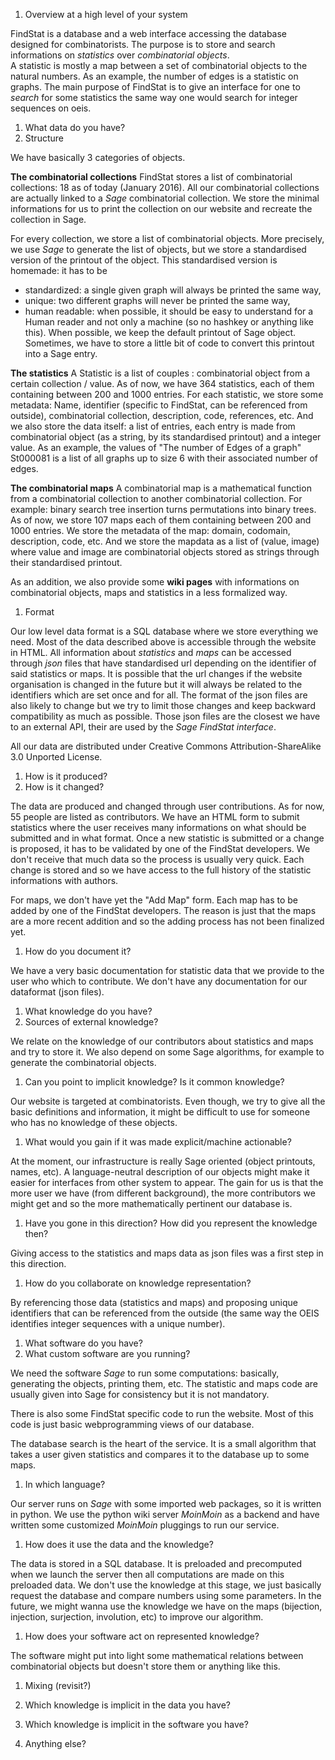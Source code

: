 1. Overview at a high level of your system

FindStat is a database and a web interface accessing the database designed for combinatorists. 
The purpose is to store and search informations on *statistics* over *combinatorial objects*.  
A statistic is mostly a map between a set of combinatorial objects to the natural numbers. As an
example, the number of edges is a statistic on graphs. The main purpose of FindStat is to give an
interface for one to *search* for some statistics the same way one would search for integer sequences
on oeis.

1. What data do you have?
 1. Structure

We have basically 3 categories of objects.

**The combinatorial collections** FindStat stores a list of combinatorial collections: 18 as of today (January 2016).
All our combinatorial collections are actually linked to a *Sage* combinatorial collection. We store the minimal informations
for us to print the collection on our website and recreate the collection in Sage. 

For every collection, we store a list of combinatorial objects. More precisely, we use *Sage* to generate the list of objects,
but we store a standardised version of the printout of the object. This standardised version is homemade: it has to be 
* standardized: a single given graph will always be printed the same way,
* unique: two different graphs will never be printed the same way,
* human readable: when possible, it should be easy to understand for a Human reader and not only a machine (so no hashkey or anything like this).
When possible, we keep the default printout of Sage object. Sometimes, we have to store a little bit of code to convert this printout into a
Sage entry.

**The statistics** A Statistic is a list of couples : combinatorial object from a certain collection / value. As of now, we have 364 statistics, 
each of them containing between 200 and 1000 entries. For each statistic, we store some metadata: Name, identifier 
(specific to FindStat, can be referenced from outside), combinatorial collection, description, code, references, etc. And we also store the data itself: a list of entries, 
each entry is made from combinatorial object (as a string, by its standardised printout) and a integer value. As an example, the values of "The number of Edges of a graph" 
St000081 is a list of all graphs up to size 6 with their associated number of edges.

**The combinatorial maps** A combinatorial map is a mathematical function from a combinatorial collection to another combinatorial collection. For example: binary search
tree insertion turns permutations into binary trees. As of now, we store 107 maps each of them containing between 200 and 1000 entries. We store the metadata of the map: domain, codomain, description, code, etc. And we store the mapdata as a list of (value, image) 
where value and image are combinatorial objects stored as strings through their standardised printout.

As an addition, we also provide some **wiki pages** with informations on combinatorial objects, maps and statistics in a less formalized way.
 
 1. Format

Our low level data format is a SQL database where we store everything we need. Most of the data described above is accessible through the website in HTML.
All information about *statistics* and *maps* can be accessed through *json* files that have standardised url depending on the identifier of said statistics or
maps. It is possible that the url changes if the website organisation is changed in the future but it will always be related to the identifiers which are set once and for all.
The format of the json files are also likely to change but we try to limit those changes and keep backward compatibility as much as possible. Those json files
are the closest we have to an external API, their are used by the *Sage FindStat interface*.

All our data are distributed under Creative Commons Attribution-ShareAlike 3.0 Unported License. 

 1. How is it produced?
 1. How is it changed?

The data are produced and changed through user contributions. As for now, 55 people are listed as contributors. We have an HTML form to submit statistics where
the user receives many informations on what should be submitted and in what format. Once a new statistic is submitted or a change is proposed, it has to be validated
by one of the FindStat developers. We don't receive that much data so the process is usually very quick. Each change is stored and so we have access to the full history
of the statistic informations with authors.

For maps, we don't have yet the "Add Map" form. Each map has to be added by one of the FindStat developers. The reason is just that the maps are a more recent addition and
so the adding process has not been finalized yet.

 1. How do you document it?

We have a very basic documentation for statistic data that we provide to the user who which to contribute. We don't have any documentation for our dataformat (json files).

1. What knowledge do you have?
 1. Sources of external knowledge?

We relate on the knowledge of our contributors about statistics and maps and try to store it. We also depend on some Sage algorithms, for example to generate the combinatorial
objects.

 1. Can you point to implicit knowledge? Is it common knowledge?

Our website is targeted at combinatorists. Even though, we try to give all the basic definitions and information, it might be difficult to use for someone who has no
knowledge of these objects.

 1. What would you gain if it was made explicit/machine actionable?

At the moment, our infrastructure is really Sage oriented (object printouts, names, etc). A language-neutral description of our objects might make it easier for interfaces 
from other system to appear. The gain for us is that the more user we have (from different background), the more contributors we might get and so the more mathematically 
pertinent our database is.

 1. Have you gone in this direction? How did you represent the knowledge then?

Giving access to the statistics and maps data as json files was a first step in this direction. 

 1. How do you collaborate on knowledge representation? 

By referencing those data (statistics and maps) and proposing unique identifiers that can be referenced from the outside (the same way the OEIS 
identifies integer sequences with a unique number). 

1. What software do you have?
 1. What custom software are you running?

We need the software *Sage* to run some computations: basically, generating the objects, printing them, etc. The statistic and maps code are usually given into
Sage for consistency but it is not mandatory.

There is also some FindStat specific code to run the website. Most of this code is just basic webprogramming views of our database. 

The database search is the heart of the service. It is a small algorithm that takes a user given statistics and compares it to the database up to some maps.

 1. In which language?

Our server runs on *Sage* with some imported web packages, so it is written in python. We use the python wiki server *MoinMoin* as a backend 
and have written some customized *MoinMoin* pluggings to run our service.

 1. How does it use the data and the knowledge?

The data is stored in a SQL database. It is preloaded and precomputed when we launch the server then all computations are made on this preloaded data. 
We don't use the knowledge at this stage, we just basically request the database and compare numbers using some parameters. In the future, we might wanna
use the knowledge we have on the maps (bijection, injection, surjection, involution, etc) to improve our algorithm.

 1. How does your software act on represented knowledge?

The software might put into light some mathematical relations between combinatorial objects but doesn't store them or anything like this.
 
1. Mixing (revisit?)
 1. Which knowledge is implicit in the data you have?
 1. Which knowledge is implicit in the software you have?

1. Anything else?
